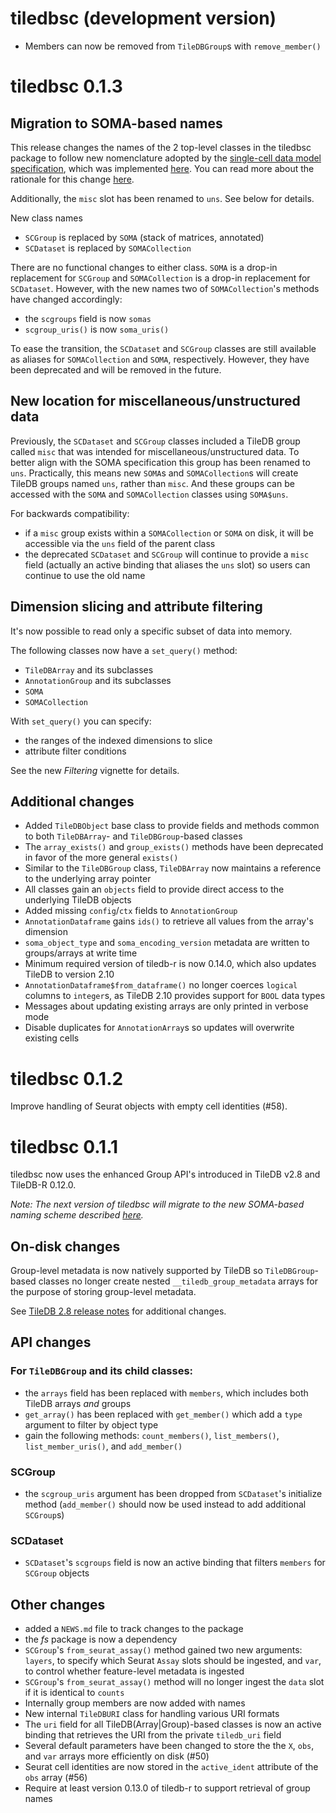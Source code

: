 # tiledbsc (development version)

* Members can now be removed from `TileDBGroup`s with `remove_member()`

# tiledbsc 0.1.3

## Migration to SOMA-based names

This release changes the names of the 2 top-level classes in the tiledbsc package to follow new nomenclature adopted by the [single-cell data model specification](https://github.com/single-cell-data/soma), which was implemented [here](https://github.com/single-cell-data/soma/pull/28). You can read more about the rationale for this change [here](https://github.com/single-cell-data/soma/issues/11#issuecomment-1109975498).

Additionally, the `misc` slot has been renamed to `uns`. See below for details.

New class names

- `SCGroup` is replaced by `SOMA` (stack of matrices, annotated)
- `SCDataset` is replaced by `SOMACollection`

There are no functional changes to either class. `SOMA` is a drop-in replacement for `SCGroup` and `SOMACollection` is a drop-in replacement for `SCDataset`. However, with the new names two of `SOMACollection`'s methods have changed accordingly:

- the `scgroups` field is now `somas`
- `scgroup_uris()` is now `soma_uris()`

To ease the transition, the `SCDataset` and `SCGroup` classes are still available as aliases for `SOMACollection` and `SOMA`, respectively. However, they have been deprecated and will be removed in the future.

## New location for miscellaneous/unstructured data

Previously, the `SCDataset` and `SCGroup` classes included a TileDB group called `misc` that was intended for miscellaneous/unstructured data. To better align with the SOMA specification this group has been renamed to `uns`. Practically, this means new `SOMA`s and `SOMACollection`s will create TileDB groups named `uns`, rather than `misc`. And these groups can be accessed with the `SOMA` and `SOMACollection` classes using `SOMA$uns`.

For backwards compatibility:
- if a `misc` group exists within a `SOMACollection` or `SOMA` on disk, it will be accessible via the `uns` field of the parent class
- the deprecated `SCDataset` and `SCGroup` will continue to provide a `misc` field (actually an active binding that aliases the `uns` slot) so users can continue to use the old name

## Dimension slicing and attribute filtering

It's now possible to read only a specific subset of data into memory.

The following classes now have a `set_query()` method:

- `TileDBArray` and its subclasses
- `AnnotationGroup` and its subclasses
- `SOMA`
- `SOMACollection`


With `set_query()` you can specify:

- the ranges of the indexed dimensions to slice
- attribute filter conditions

See the new *Filtering* vignette for details.

## Additional changes

- Added `TileDBObject` base class to provide fields and methods common to both `TileDBArray`- and `TileDBGroup`-based classes
- The `array_exists()` and `group_exists()` methods have been deprecated in favor of the more general `exists()`
- Similar to the `TileDBGroup` class, `TileDBArray` now maintains a reference to the underlying array pointer
- All classes gain an `objects` field to provide direct access to the underlying TileDB objects
- Added missing `config`/`ctx` fields to `AnnotationGroup`
- `AnnotationDataframe` gains `ids()` to retrieve all values from the array's dimension
- `soma_object_type` and `soma_encoding_version` metadata are written to groups/arrays at write time
- Minimum required version of tiledb-r is now 0.14.0, which also updates TileDB to version 2.10
- `AnnotationDataframe$from_dataframe()` no longer coerces `logical` columns to `integer`s, as TileDB 2.10 provides support for `BOOL` data types
- Messages about updating existing arrays are only printed in verbose mode
- Disable duplicates for `AnnotationArray`s so updates will overwrite existing cells

# tiledbsc 0.1.2

Improve handling of Seurat objects with empty cell identities (#58).

# tiledbsc 0.1.1

tiledbsc now uses the enhanced Group API's introduced in TileDB v2.8 and TileDB-R 0.12.0.

*Note: The next version of tiledbsc will migrate to the new SOMA-based naming scheme described [here](https://github.com/single-cell-data/soma/issues/27).*
## On-disk changes

Group-level metadata is now natively supported by TileDB so `TileDBGroup`-based classes no longer create nested `__tiledb_group_metadata` arrays for the purpose of storing group-level metadata.

See [TileDB 2.8 release notes](https://github.com/TileDB-Inc/TileDB/releases/tag/2.8.0) for additional changes.

## API changes

### For `TileDBGroup` and its child classes:

- the `arrays` field has been replaced with `members`, which includes both TileDB arrays _and_ groups
- `get_array()` has been replaced with `get_member()` which add a `type` argument to filter by object type
- gain the following methods: `count_members()`, `list_members()`, `list_member_uris()`, and `add_member()`

### SCGroup

- the `scgroup_uris` argument has been dropped from `SCDataset`'s initialize method (`add_member()` should now be used instead to add additional `SCGroup`s)

### SCDataset

- `SCDataset`'s `scgroups` field is now an active binding that filters `members` for `SCGroup` objects

## Other changes

* added a `NEWS.md` file to track changes to the package
* the *fs* package is now a dependency
* `SCGroup`'s `from_seurat_assay()` method gained two new arguments: `layers`, to specify which Seurat `Assay` slots should be ingested, and `var`, to control whether feature-level metadata is ingested
* `SCGroup`'s `from_seurat_assay()` method will no longer ingest the `data` slot if it is identical to `counts`
* Internally group members are now added with names
* New internal `TileDBURI` class for handling  various URI formats
* The `uri` field for all TileDB(Array|Group)-based classes is now an active binding that retrieves the URI from the private `tiledb_uri` field
* Several default parameters have been changed to store the the `X`, `obs`, and `var` arrays more efficiently on disk (#50)
* Seurat cell identities are now stored in the `active_ident` attribute of the `obs` array (#56)
* Require at least version 0.13.0 of tiledb-r to support retrieval of group names
